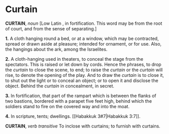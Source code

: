# Curtain

**CURTAIN**, _noun_ \[Low Latin , in fortification. This word may be from the root of court, and from the sense of separating.\]

**1.** A cloth hanging round a bed, or at a window, which may be contracted, spread or drawn aside at pleasure; intended for ornament, or for use. Also, the hangings about the ark, among the Israelites.

**2.** A cloth-hanging used in theaters, to conceal the stage from the spectators. This is raised or let down by cords. Hence the phrases, to drop the _curtain_ to close the scene, to end; to raise the _curtain_ or the _curtain_ will rise, to denote the opening of the play. And to draw the _curtain_ is to close it, to shut out the light or to conceal an object; or to open it and disclose the object. Behind the _curtain_ in concealment, in secret.

**3.** In fortification, that part of the rampart which is between the flanks of two bastions, bordered with a parapet five feet high, behind which the soldiers stand to fire on the covered way and into the moat.

**4.** In scripture, tents; dwellings. [[Habakkuk 3#7|Habakkuk 3:7]].

**CURTAIN**, _verb transitive_ To inclose with curtains; to furnish with curtains.